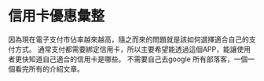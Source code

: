 #  信用卡優惠彙整
因為現在電子支付市佔率越來越高，隨之而來的問題就是該如何選擇適合自己的支付方式。
通常支付都需要綁定信用卡，所以主要希望能透過這個APP，能讓使用者更快知道自己適合的信用卡是哪些。
不需要自己去google 所有部落客，一個一個看完所有的介紹文章。

